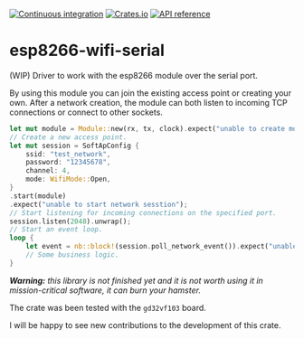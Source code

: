 [![Continuous integration](https://github.com/alekseysidorov/esp8266-wifi-serial/actions/workflows/rust.yml/badge.svg)](https://github.com/alekseysidorov/esp8266-wifi-serial/actions/workflows/rust.yml)
[![Crates.io](https://img.shields.io/crates/v/esp8266-wifi-serial)](https://crates.io/crates/esp8266-wifi-serial)
[![API reference](https://docs.rs/esp8266-wifi-serial/badge.svg)](https://docs.rs/esp8266-wifi-serial)

# esp8266-wifi-serial

(WIP) Driver to work with the esp8266 module over the serial port.

By using this module you can join the existing access point or creating your own. After a network creation, the module can both listen to incoming TCP connections or connect to other sockets.

```rust
let mut module = Module::new(rx, tx, clock).expect("unable to create module");
// Create a new access point.
let mut session = SoftApConfig {
    ssid: "test_network",
    password: "12345678",
    channel: 4,
    mode: WifiMode::Open,
}
.start(module)
.expect("unable to start network sesstion");
// Start listening for incoming connections on the specified port.
session.listen(2048).unwrap();
// Start an event loop.
loop {
    let event = nb::block!(session.poll_network_event()).expect("unable to poll network event");
    // Some business logic.
}
```

***Warning:** this library is not finished yet and it is not worth using it in mission-critical software, it can burn your hamster.*

The crate was been tested with the `gd32vf103` board.

I will be happy to see new contributions to the development of this crate.
